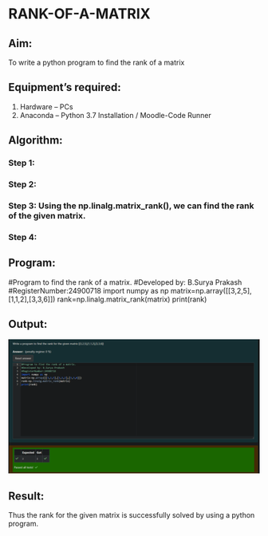 # RANK-OF-A-MATRIX
## Aim:
To write a python program to find the rank of a matrix
## Equipment’s required:
1. 	Hardware – PCs
2. 	Anaconda – Python 3.7 Installation / Moodle-Code Runner
## Algorithm:
### Step 1: 
### Step 2: 
### Step 3: Using the np.linalg.matrix_rank(), we can find the rank of the given matrix.
### Step 4: 
## Program:
#Program to find the rank of a matrix.
#Developed by: B.Surya Prakash
#RegisterNumber:24900718
import numpy as np
matrix=np.array([[3,2,5],[1,1,2],[3,3,6]])
rank=np.linalg.matrix_rank(matrix)
print(rank)
## Output:
![Alt text](<Rank of a matrix.png>)
## Result:
Thus the rank for the given matrix is successfully solved by  using a python program.

